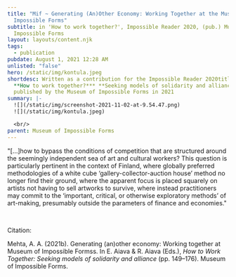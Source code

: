 ```yaml
---
title: "Mif ~ Generating (An)Other Economy: Working Together at the Museum of
  Impossible Forms"
subtitle: in 'How to work together?', Impossible Reader 2020, (pub.) Museum of
  Impossible Forms
layout: layouts/content.njk
tags:
  - publication
pubdate: August 1, 2021 12:28 AM
unlisted: "false"
hero: /static/img/kontula.jpeg
shortdesc: Written as a contribution for the Impossible Reader 2020titled*,
  **How to work together?*** **Seeking models of solidarity and alliance**,
  published by the Museum of Impossible Forms in 2021
summary: |-
  ![](/static/img/screenshot-2021-11-02-at-9.54.47.png)
  ![](/static/img/kontula.jpeg)

  <br/>
parent: Museum of Impossible Forms
---
```

"\[...]how to bypass the conditions of competition that are structured around the seemingly independent sea of art and cultural workers? This question is particularly pertinent in the context of Finland, where globally preferred methodologies of a white cube ‘gallery-collector-auction house’ method no longer find their ground, where the apparent focus is placed squarely on artists not having to sell artworks to survive, where instead practitioners may commit to the ‘important, critical, or otherwise exploratory methods’ of art-making, presumably outside the parameters of finance and economies."

<br/>

Citation:

Mehta, A. A. (2021b). Generating (an)other economy: Working together at Museum of Impossible Formss. In E. Aiava & R. Aiava (Eds.), *How to Work Together: Seeking models of solidarity and alliance* (pp. 149–176). Museum of Impossible Forms.
